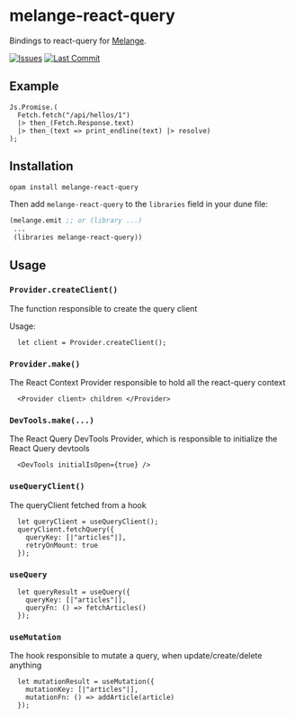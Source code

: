 # melange-react-query

Bindings to react-query for [Melange](https://melange.re/).

[![Issues](https://img.shields.io/github/issues/ewert-online/melange-react-query.svg)](https://github.com/ewert-online/melange-react-query/issues)
[![Last Commit](https://img.shields.io/github/last-commit/ewert-online/melange-react-query.svg)]()

## Example

```reason
Js.Promise.(
  Fetch.fetch("/api/hellos/1")
  |> then_(Fetch.Response.text)
  |> then_(text => print_endline(text) |> resolve)
);
```

## Installation

```sh
opam install melange-react-query
```

Then add `melange-react-query` to the `libraries` field in your dune file:

```lisp
(melange.emit ;; or (library ...)
 ...
 (libraries melange-react-query))
```

## Usage

### `Provider.createClient()`

The function responsible to create the query client

Usage:

```reason
  let client = Provider.createClient();
```

### `Provider.make()`

The React Context Provider responsible to hold all the react-query context

```reason
  <Provider client> children </Provider>
```

### `DevTools.make(...)`

The React Query DevTools Provider, which is responsible to initialize the React Query devtools

```reason
  <DevTools initialIsOpen={true} />
```

### `useQueryClient()`

The queryClient fetched from a hook

```reason
  let queryClient = useQueryClient();
  queryClient.fetchQuery({
    queryKey: [|"articles"|],
    retryOnMount: true
  });
```

### `useQuery`

```reason
  let queryResult = useQuery({
    queryKey: [|"articles"|],
    queryFn: () => fetchArticles()
  });
```

### `useMutation`

The hook responsible to mutate a query, when update/create/delete anything

```reason
  let mutationResult = useMutation({
    mutationKey: [|"articles"|],
    mutationFn: () => addArticle(article)
  });
```
